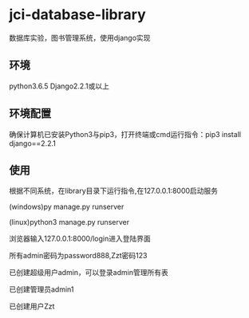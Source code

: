 # jci-database-library
数据库实验，图书管理系统，使用django实现
## 环境
python3.6.5 Django2.2.1或以上
## 环境配置
确保计算机已安装Python3与pip3，打开终端或cmd运行指令：pip3 install django==2.2.1
## 使用
根据不同系统，在library目录下运行指令,在127.0.0.1:8000启动服务

(windows)py manage.py runserver

(linux)python3 manage.py runserver

浏览器输入127.0.0.1:8000/login进入登陆界面

所有admin密码为password888,Zzt密码123

已创建超级用户admin，可以登录admin管理所有表

已创建管理员admin1

已创建用户Zzt

